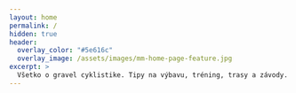 ```yaml
---
layout: home
permalink: /
hidden: true
header:
  overlay_color: "#5e616c"
  overlay_image: /assets/images/mm-home-page-feature.jpg
excerpt: >
  Všetko o gravel cyklistike. Tipy na výbavu, tréning, trasy a závody.
---
```

